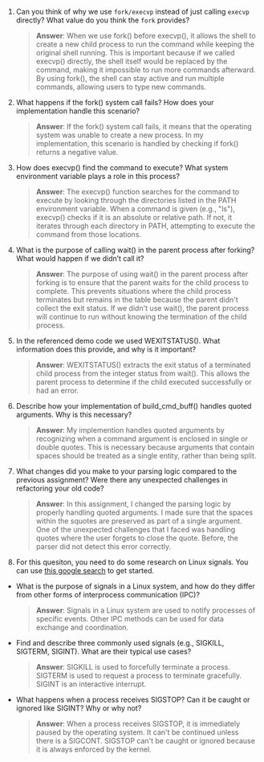 1. Can you think of why we use `fork/execvp` instead of just calling `execvp` directly? What value do you think the `fork` provides?

    > **Answer**:  When we use fork() before execvp(), it allows the shell to create a new child process to run the command while keeping the original shell running. This is important because if we called execvp() directly, the shell itself would be replaced by the command, making it impossible to run more commands afterward. By using fork(), the shell can stay active and run multiple commands, allowing users to type new commands.

2. What happens if the fork() system call fails? How does your implementation handle this scenario?

    > **Answer**:  If the fork() system call fails, it means that the operating system was unable to create a new process. In my implementation, this scenario is handled by checking if fork() returns a negative value.

3. How does execvp() find the command to execute? What system environment variable plays a role in this process?

    > **Answer**:  The execvp() function searches for the command to execute by looking through the directories listed in the PATH environment variable. When a command is given (e.g., "ls"), execvp() checks if it is an absolute or relative path. If not, it iterates through each directory in PATH, attempting to execute the command from those locations. 

4. What is the purpose of calling wait() in the parent process after forking? What would happen if we didn’t call it?

    > **Answer**:  The purpose of using wait() in the parent process after forking is to ensure that the parent waits for the child process to complete. This prevents situations where the child process terminates but remains in the table because the parent didn't collect the exit status. If we didn't use wait(), the parent process will continue to run without knowing the termination of the child process.

5. In the referenced demo code we used WEXITSTATUS(). What information does this provide, and why is it important?

    > **Answer**:  WEXITSTATUS() extracts the exit status of a terminated child process from the integer status from wait(). This allows the parent process to determine if the child executed successfully or had an error.

6. Describe how your implementation of build_cmd_buff() handles quoted arguments. Why is this necessary?

    > **Answer**:  My implemention handles quoted arguments by recognizing when a command argument is enclosed in single or double quotes. This is necessary because arguments that contain spaces should be treated as a single entity, rather than being split.

7. What changes did you make to your parsing logic compared to the previous assignment? Were there any unexpected challenges in refactoring your old code?

    > **Answer**: In this assignment, I changed the parsing logic by properly handling quoted arguments. I made sure that the spaces within the squotes are preserved as part of a single argument. One of the unexpected challenges that I faced was handling quotes where the user forgets to close the quote. Before, the parser did not detect this error correctly.

8. For this quesiton, you need to do some research on Linux signals. You can use [this google search](https://www.google.com/search?q=Linux+signals+overview+site%3Aman7.org+OR+site%3Alinux.die.net+OR+site%3Atldp.org&oq=Linux+signals+overview+site%3Aman7.org+OR+site%3Alinux.die.net+OR+site%3Atldp.org&gs_lcrp=EgZjaHJvbWUyBggAEEUYOdIBBzc2MGowajeoAgCwAgA&sourceid=chrome&ie=UTF-8) to get started.

- What is the purpose of signals in a Linux system, and how do they differ from other forms of interprocess communication (IPC)?

    > **Answer**:  Signals in a Linux system are used to notify processes of specific events. Other IPC methods can be used for data exchange and coordination.

- Find and describe three commonly used signals (e.g., SIGKILL, SIGTERM, SIGINT). What are their typical use cases?

    > **Answer**:  SIGKILL is used to forcefully terminate a process. SIGTERM is used to request a process to terminate gracefully. SIGINT is an interactive interrupt.

- What happens when a process receives SIGSTOP? Can it be caught or ignored like SIGINT? Why or why not?

    > **Answer**:  When a process receives SIGSTOP, it is immediately paused by the operating system. It can't be continued unless there is a SIGCONT. SIGSTOP can't be caught or ignored because it is always enforced by the kernel.
